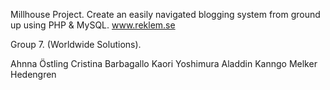 Millhouse Project.
Create an easily navigated blogging system from ground up using PHP & MySQL.
www.reklem.se

Group 7.
(Worldwide Solutions).

Ahnna Östling
Cristina Barbagallo
Kaori Yoshimura
Aladdin Kanngo
Melker Hedengren

